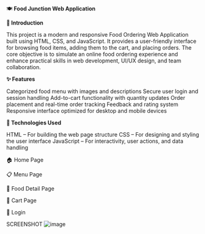 🍽️ **Food Junction Web Application**

**📌 Introduction**

This project is a modern and responsive Food Ordering Web Application built using HTML, CSS, and JavaScript. It provides a user-friendly interface for browsing food items, adding them to the cart, and placing orders. The core objective is to simulate an online food ordering experience and enhance practical skills in web development, UI/UX design, and team collaboration.

**✨ Features**

Categorized food menu with images and descriptions
Secure user login and session handling
Add-to-cart functionality with quantity updates
Order placement and real-time order tracking
Feedback and rating system
Responsive interface optimized for desktop and mobile devices

**🔧 Technologies Used**

HTML – For building the web page structure
CSS – For designing and styling the user interface
JavaScript – For interactivity, user actions, and data handling

🏠 Home Page 

📋 Menu Page 

🍔 Food Detail Page 

🛒 Cart Page

🔑 Login 

SCREENSHOT 
![image](https://github.com/user-attachments/assets/21e9cb73-b178-4990-9c1b-e2bd831ac66d)

